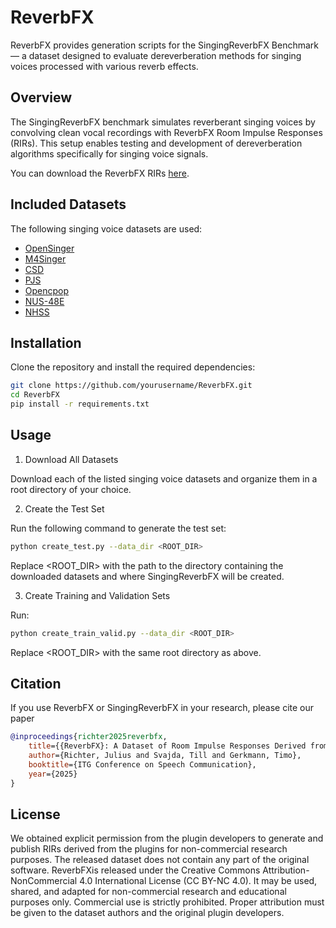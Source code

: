 # ReverbFX

ReverbFX provides generation scripts for the SingingReverbFX Benchmark — a dataset designed to evaluate dereverberation methods for singing voices processed with various reverb effects.

## Overview

The SingingReverbFX benchmark simulates reverberant singing voices by convolving clean vocal recordings with ReverbFX Room Impulse Responses (RIRs). This setup enables testing and development of dereverberation algorithms specifically for singing voice signals.

You can download the ReverbFX RIRs [here](https://zenodo.org/records/16186381). 

## Included Datasets

The following singing voice datasets are used:

- [OpenSinger](https://drive.google.com/file/d/1EofoZxvalgMjZqzUEuEdleHIZ6SHtNuK/view)
- [M4Singer](https://drive.google.com/file/d/1xC37E59EWRRFFLdG3aJkVqwtLDgtFNqW/view)
- [CSD](https://zenodo.org/records/4785016/files/CSD.zip)
- [PJS](https://drive.google.com/file/d/1hPHwOkSe2Vnq6hXrhVtzNskJjVMQmvN_/view)
- [Opencpop](https://wenet.org.cn/opencpop/download/)
- [NUS-48E](https://drive.google.com/drive/folders/12pP9uUl0HTVANU3IPLnumTJiRjPtVUMx)
- [NHSS](https://hltnus.github.io/NHSSDatabase/)

## Installation

Clone the repository and install the required dependencies:

```bash
git clone https://github.com/yourusername/ReverbFX.git
cd ReverbFX
pip install -r requirements.txt
```

## Usage

1. Download All Datasets

Download each of the listed singing voice datasets and organize them in a root directory of your choice.

2. Create the Test Set

Run the following command to generate the test set:

```bash
python create_test.py --data_dir <ROOT_DIR>
```

Replace <ROOT_DIR> with the path to the directory containing the downloaded datasets and where SingingReverbFX will be created.

3. Create Training and Validation Sets

Run:

```bash
python create_train_valid.py --data_dir <ROOT_DIR>
```

Replace <ROOT_DIR> with the same root directory as above.

## Citation

If you use ReverbFX or SingingReverbFX in your research, please cite our paper

```bibtex
@inproceedings{richter2025reverbfx,
    title={{ReverbFX}: A Dataset of Room Impulse Responses Derived from Reverb Effect Plugins for Singing Voice Dereverberation},
    author={Richter, Julius and Svajda, Till and Gerkmann, Timo},
    booktitle={ITG Conference on Speech Communication},
    year={2025}
}
```

## License

We obtained explicit permission from the plugin developers to generate and publish RIRs derived from the plugins for
non-commercial research purposes. The released dataset does not contain any part of the original software. ReverbFXis released under the Creative Commons Attribution-NonCommercial 4.0 International License (CC BY-NC 4.0). It may be used, shared, and adapted for non-commercial research and educational purposes only. Commercial use is strictly prohibited. Proper attribution must be given to the dataset authors and the original plugin developers.